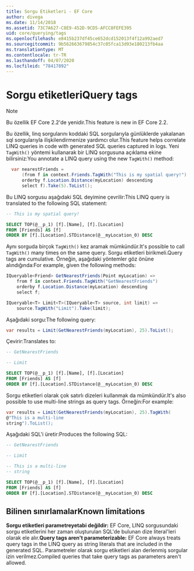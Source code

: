 ```yaml
---
title: Sorgu Etiketleri - EF Core
author: divega
ms.date: 11/14/2018
ms.assetid: 73C7A627-C8E9-452D-9CD5-AFCC8FEFE395
uid: core/querying/tags
ms.openlocfilehash: e8415b237df45ce652dcd152013f4f12a992aed7
ms.sourcegitcommit: 9b562663679854c37c05fca13d93e180213fb4aa
ms.translationtype: MT
ms.contentlocale: tr-TR
ms.lasthandoff: 04/07/2020
ms.locfileid: "78417892"
---
```

# <a name="query-tags"></a><span data-ttu-id="f8df4-102">Sorgu etiketleri</span><span class="sxs-lookup"><span data-stu-id="f8df4-102">Query tags</span></span>

> [!NOTE]
> <span data-ttu-id="f8df4-103">Bu özellik EF Core 2.2'de yenidir.</span><span class="sxs-lookup"><span data-stu-id="f8df4-103">This feature is new in EF Core 2.2.</span></span>

<span data-ttu-id="f8df4-104">Bu özellik, linq sorgularını koddaki SQL sorgularıyla günlüklerde yakalanan sql sorgularıyla ilişkilendirmenize yardımcı olur.</span><span class="sxs-lookup"><span data-stu-id="f8df4-104">This feature helps correlate LINQ queries in code with generated SQL queries captured in logs.</span></span>
<span data-ttu-id="f8df4-105">Yeni `TagWith()` yöntemi kullanarak bir LINQ sorgusuna açıklama ekine bilirsiniz:</span><span class="sxs-lookup"><span data-stu-id="f8df4-105">You annotate a LINQ query using the new `TagWith()` method:</span></span>

``` csharp
  var nearestFriends =
      (from f in context.Friends.TagWith("This is my spatial query!")
      orderby f.Location.Distance(myLocation) descending
      select f).Take(5).ToList();
```

<span data-ttu-id="f8df4-106">Bu LINQ sorgusu aşağıdaki SQL deyimine çevrilir:</span><span class="sxs-lookup"><span data-stu-id="f8df4-106">This LINQ query is translated to the following SQL statement:</span></span>

``` sql
-- This is my spatial query!

SELECT TOP(@__p_1) [f].[Name], [f].[Location]
FROM [Friends] AS [f]
ORDER BY [f].[Location].STDistance(@__myLocation_0) DESC
```

<span data-ttu-id="f8df4-107">Aynı sorguda birçok `TagWith()` kez aramak mümkündür.</span><span class="sxs-lookup"><span data-stu-id="f8df4-107">It's possible to call `TagWith()` many times on the same query.</span></span>
<span data-ttu-id="f8df4-108">Sorgu etiketleri birikmeli.</span><span class="sxs-lookup"><span data-stu-id="f8df4-108">Query tags are cumulative.</span></span>
<span data-ttu-id="f8df4-109">Örneğin, aşağıdaki yöntemler göz önüne alındığında:</span><span class="sxs-lookup"><span data-stu-id="f8df4-109">For example, given the following methods:</span></span>

``` csharp
IQueryable<Friend> GetNearestFriends(Point myLocation) =>
    from f in context.Friends.TagWith("GetNearestFriends")
    orderby f.Location.Distance(myLocation) descending
    select f;

IQueryable<T> Limit<T>(IQueryable<T> source, int limit) =>
    source.TagWith("Limit").Take(limit);
```

<span data-ttu-id="f8df4-110">Aşağıdaki sorgu:</span><span class="sxs-lookup"><span data-stu-id="f8df4-110">The following query:</span></span>

``` csharp
var results = Limit(GetNearestFriends(myLocation), 25).ToList();
```

<span data-ttu-id="f8df4-111">Çevirir:</span><span class="sxs-lookup"><span data-stu-id="f8df4-111">Translates to:</span></span>

``` sql
-- GetNearestFriends

-- Limit

SELECT TOP(@__p_1) [f].[Name], [f].[Location]
FROM [Friends] AS [f]
ORDER BY [f].[Location].STDistance(@__myLocation_0) DESC
```

<span data-ttu-id="f8df4-112">Sorgu etiketleri olarak çok satırlı dizeleri kullanmak da mümkündür.</span><span class="sxs-lookup"><span data-stu-id="f8df4-112">It's also possible to use multi-line strings as query tags.</span></span>
<span data-ttu-id="f8df4-113">Örneğin:</span><span class="sxs-lookup"><span data-stu-id="f8df4-113">For example:</span></span>

``` csharp
var results = Limit(GetNearestFriends(myLocation), 25).TagWith(
@"This is a multi-line
string").ToList();
```

<span data-ttu-id="f8df4-114">Aşağıdaki SQL'i üretir:</span><span class="sxs-lookup"><span data-stu-id="f8df4-114">Produces the following SQL:</span></span>

``` sql
-- GetNearestFriends

-- Limit

-- This is a multi-line
-- string

SELECT TOP(@__p_1) [f].[Name], [f].[Location]
FROM [Friends] AS [f]
ORDER BY [f].[Location].STDistance(@__myLocation_0) DESC
```

## <a name="known-limitations"></a><span data-ttu-id="f8df4-115">Bilinen sınırlamalar</span><span class="sxs-lookup"><span data-stu-id="f8df4-115">Known limitations</span></span>

<span data-ttu-id="f8df4-116">**Sorgu etiketleri parametreyetabi değildir:** EF Core, LINQ sorgusundaki sorgu etiketlerini her zaman oluşturulan SQL'de bulunan dize literal'leri olarak ele alır.</span><span class="sxs-lookup"><span data-stu-id="f8df4-116">**Query tags aren't parameterizable:** EF Core always treats query tags in the LINQ query as string literals that are included in the generated SQL.</span></span>
<span data-ttu-id="f8df4-117">Parametreler olarak sorgu etiketleri alan derlenmiş sorgular izin verilmez.</span><span class="sxs-lookup"><span data-stu-id="f8df4-117">Compiled queries that take query tags as parameters aren't allowed.</span></span>
